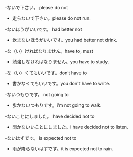 
-ないで下さい。 please do not
- 走らないで下さい。please do not run.

-ないほうがいいです。 had better not
- 飲まないほうがいいです。you had better not drink.

-な（い）ければなりません。have to, must
- 勉強しなければなりません。you have to study.

-な（い）くてもいいです。don’t have to
- 書かなくてもいいです。you don't have to write.

-ないつもりです。 not going to
- 歩かないつもりです。i'm not going to walk.

-ないことにしました。 have decided not to
- 聞かないいことにしました。i have decided not to listen.

-ないはずです。 is expected not to
- 雨が降らないはずです。it is expected not to rain.